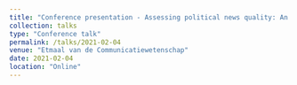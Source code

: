 ```yaml
---
title: "Conference presentation - Assessing political news quality: An automated comparison of political news quality indicators across German newspapers with different modalities and reach"
collection: talks
type: "Conference talk"
permalink: /talks/2021-02-04
venue: "Etmaal van de Communicatiewetenschap"
date: 2021-02-04
location: "Online"
---
```

